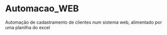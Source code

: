# Automacao_WEB
Automação de cadastramento de clientes num sistema web, alimentado por uma planilha do excel
